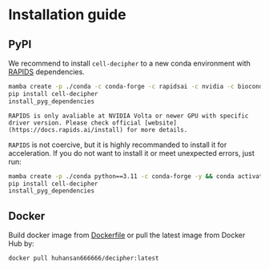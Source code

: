# Installation guide

## PyPI

We recommend to install `cell-decipher` to a new conda environment with [RAPIDS](https://docs.rapids.ai/install) dependencies.

```sh
mamba create -p ./conda -c conda-forge -c rapidsai -c nvidia -c bioconda python=3.11 rapids=24.04 cuda-version=11.8 cudnn cutensor cusparselt -y && conda activate ./conda
pip install cell-decipher
install_pyg_dependencies
```

```{note}
RAPIDS is only avaliable at NVIDIA Volta or newer GPU with specific driver version. Please check official [website](https://docs.rapids.ai/install) for more details.
```

`RAPIDS` is not coercive, but it is highly recommanded to install it for acceleration. If you do not want to install it or meet unexpected errors, just run:

```sh
mamba create -p ./conda python==3.11 -c conda-forge -y && conda activate ./conda
pip install cell-decipher
install_pyg_dependencies
```

## Docker

Build docker image from [Dockerfile](https://github.com/gao-lab/DECIPHER/blob/main/Dockerfile) or pull the latest image from Docker Hub by:
```sh
docker pull huhansan666666/decipher:latest
```
